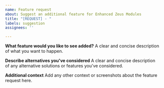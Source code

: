 ```yaml
---
name: Feature request
about: Suggest an additional feature for Enhanced Zeus Modules
title: "[REQUEST] - "
labels: suggestion
assignees: ''

---
```


**What feature would you like to see added?**
A clear and concise description of what you want to happen.

**Describe alternatives you've considered**
A clear and concise description of any alternative solutions or features you've considered.

**Additional context**
Add any other context or screenshots about the feature request here.
